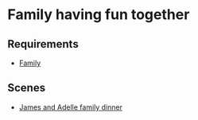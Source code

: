 # Family having fun together

## Requirements

* [Family](../requirements/family.md)

## Scenes

* [James and Adelle family dinner](../scenes/james-and-adelle-family-dinner.md)
